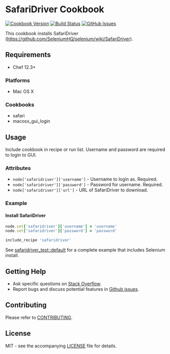 # SafariDriver Cookbook

[![Cookbook Version](http://img.shields.io/cookbook/v/safaridriver.svg?style=flat-square)][supermarket]
[![Build Status](http://img.shields.io/travis/dhoer/chef-safaridriver.svg?style=flat-square)][travis]
[![GitHub Issues](http://img.shields.io/github/issues/dhoer/chef-safaridriver.svg?style=flat-square)][github]

[supermarket]: https://supermarket.chef.io/cookbooks/selenium
[travis]: https://travis-ci.org/dhoer/chef-safaridriver
[github]: https://github.com/dhoer/chef-safaridriver/issues

This cookbook installs SafariDriver (https://github.com/SeleniumHQ/selenium/wiki/SafariDriver).

## Requirements

- Chef 12.3+

### Platforms

- Mac OS X

### Cookbooks

- safari 
- macosx_gui_login 

## Usage

Include cookbook in recipe or run list. Username and password are required to login to GUI.  

### Attributes

- `node['safaridriver']['username']` - Username to login as. Required.
- `node['safaridriver']['password']` -  Password for username. Required.
- `node['safaridriver']['url']` - URL of SafariDriver to download.

### Example

#### Install SafariDriver 

```ruby
node.set['safaridriver']['username'] = 'username'
node.set['safaridriver']['password'] = 'password'

include_recipe 'safaridriver'
```

See [safaridriver_test::default](https://github.com/dhoer/chef-safaridriver/blob/master/test/fixtures/cookbooks/safaridriver_test/recipes/default.rb) 
for a complete example that includes Selenium install.

## Getting Help

- Ask specific questions on [Stack Overflow](http://stackoverflow.com/questions/tagged/safaridriver).
- Report bugs and discuss potential features in [Github issues](https://github.com/dhoer/chef-safaridriver/issues).

## Contributing

Please refer to [CONTRIBUTING](https://github.com/dhoer/chef-safaridriver/blob/master/CONTRIBUTING.md).

## License

MIT - see the accompanying [LICENSE](https://github.com/dhoer/chef-safaridriver/blob/master/LICENSE.md) file for details.
